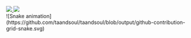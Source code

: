 <div>
  <a href="https://github.com/taandsoul">
    <img height="180em" src="https://github-readme-stats.vercel.app/api?username=taandsoul&show_icons=true&theme=dracula&include_all_commits=true&count_private=true"/>
    <img height="180em" src="https://github-readme-stats.vercel.app/api/top-langs/?username=taandsoul&layout=compact&langs_count=16&theme=dracula"/>
  </a>
</div>
<div> 
  ![Snake animation](https://github.com/taandsoul/taandsoul/blob/output/github-contribution-grid-snake.svg)
</div>
